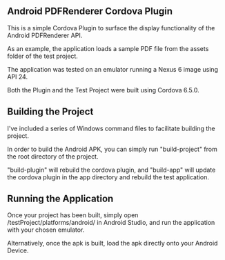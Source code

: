 ## Android PDFRenderer Cordova Plugin

This is a simple Cordova Plugin to surface the display functionality of the Android PDFRenderer API.

As an example, the application loads a sample PDF file from the assets folder of the test project.

The application was tested on an emulator running a Nexus 6 image using API 24.

Both the Plugin and the Test Project were built using Cordova 6.5.0.

## Building the Project

I've included a series of Windows command files to facilitate building the project.

In order to build the Android APK, you can simply run "build-project" from the root directory of the project.

"build-plugin" will rebuild the cordova plugin, and "build-app" will update the cordova plugin in the app directory and rebuild the test application.

## Running the Application

Once your project has been built, simply open /testProject/platforms/android/ in Android Studio, and run the application with your chosen emulator.

Alternatively, once the apk is built, load the apk directly onto your Android Device.